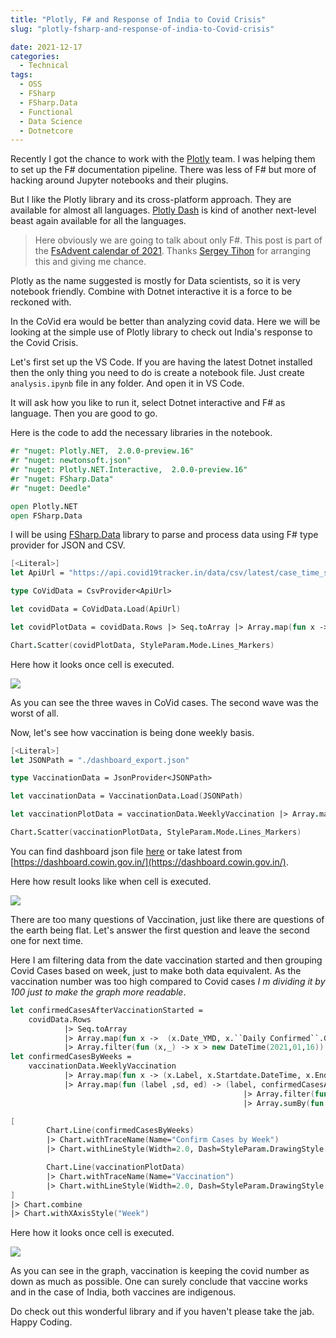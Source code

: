 ```yaml
---
title: "Plotly, F# and Response of India to Covid Crisis"
slug: "plotly-fsharp-and-response-of-india-to-Covid-crisis"

date: 2021-12-17
categories:
  - Technical
tags:
  - OSS
  - FSharp
  - FSharp.Data
  - Functional
  - Data Science
  - Dotnetcore
---
```


Recently I got the chance to work with the [Plotly](https://plotly.com/graphing-libraries/) team. I was helping them to set up the F# documentation pipeline. There was less of F# but more of hacking around Jupyter notebooks and their plugins.

But I like the Plotly library and its cross-platform approach. They are available for almost all languages. [Plotly Dash](https://dash.plotly.com/) is kind of another next-level beast again available for all the languages.

> Here obviously we are going to talk about only F#. This post is part of the [FsAdvent calendar of 2021](https://sergeytihon.com/2021/10/18/f-advent-calendar-2021/). Thanks [Sergey Tihon](https://twitter.com/sergey_tihon) for arranging this and giving me chance.

Plotly as the name suggested is mostly for Data scientists, so it is very notebook friendly. Combine with Dotnet interactive it is a force to be reckoned with.

In the CoVid era would be better than analyzing covid data. Here we will be looking at the simple use of Plotly library to check out India's response to the Covid Crisis.

Let's first set up the VS Code. If you are having the latest Dotnet installed then the only thing you need to do is create a notebook file. Just create `analysis.ipynb` file in any folder. And open it in VS Code.

It will ask how you like to run it, select Dotnet interactive and F# as language. Then you are good to go.

Here is the code to add the necessary libraries in the notebook.

```fsharp
#r "nuget: Plotly.NET,  2.0.0-preview.16"
#r "nuget: newtonsoft.json"
#r "nuget: Plotly.NET.Interactive,  2.0.0-preview.16"
#r "nuget: FSharp.Data"
#r "nuget: Deedle"

open Plotly.NET
open FSharp.Data
```

I will be using [FSharp.Data](http://fsprojects.github.io/FSharp.Data/) library to parse and process data using F# type provider for JSON and CSV.

```fsharp
[<Literal>]
let ApiUrl = "https://api.covid19tracker.in/data/csv/latest/case_time_series.csv"

type CoVidData = CsvProvider<ApiUrl>

let covidData = CoVidData.Load(ApiUrl)

let covidPlotData = covidData.Rows |> Seq.toArray |> Array.map(fun x -> (x.Date_YMD, x.``Daily Confirmed``.GetValueOrDefault(0))) |> Array.toSeq

Chart.Scatter(covidPlotData, StyleParam.Mode.Lines_Markers)
```

Here how it looks once cell is executed.

![](/images/covid_analysis/covidplotdata.png)

As you can see the three waves in CoVid cases. The second wave was the worst of all.

Now, let's see how vaccination is being done weekly basis.

```fsharp
[<Literal>]
let JSONPath = "./dashboard_export.json"

type VaccinationData = JsonProvider<JSONPath>

let vaccinationData = VaccinationData.Load(JSONPath)

let vaccinationPlotData = vaccinationData.WeeklyVaccination |> Array.map(fun x -> (x.Label, x.Total / 100))

Chart.Scatter(vaccinationPlotData, StyleParam.Mode.Lines_Markers)
```

You can find dashboard json file [here](/images/covid_analysis/dashboard_export.json) or take latest from [https://dashboard.cowin.gov.in/](https://dashboard.cowin.gov.in/).

Here how result looks like when cell is executed.

![](/images/covid_analysis/vaccinationplotdata.png)

There are too many questions of Vaccination, just like there are questions of the earth being flat. Let's answer the first question and leave the second one for next time.

Here I am filtering data from the date vaccination started and then grouping Covid Cases based on week, just to make both data equivalent. As the vaccination number was too high compared to Covid cases _I m dividing it by 100 just to make the graph more readable_.

```fsharp
let confirmedCasesAfterVaccinationStarted =
    covidData.Rows
            |> Seq.toArray
            |> Array.map(fun x ->  (x.Date_YMD, x.``Daily Confirmed``.GetValueOrDefault(0) ) )
            |> Array.filter(fun (x,_) -> x > new DateTime(2021,01,16))
let confirmedCasesByWeeks =
    vaccinationData.WeeklyVaccination
            |> Array.map(fun x -> (x.Label, x.Startdate.DateTime, x.Enddate.DateTime))
            |> Array.map(fun (label ,sd, ed) -> (label, confirmedCasesAfterVaccinationStarted
                                                    |> Array.filter(fun (y,_) -> (sd < y && y < ed))
                                                    |> Array.sumBy(fun (_,y) -> y)))

[
        Chart.Line(confirmedCasesByWeeks)
        |> Chart.withTraceName(Name="Confirm Cases by Week")
        |> Chart.withLineStyle(Width=2.0, Dash=StyleParam.DrawingStyle.Solid)

        Chart.Line(vaccinationPlotData)
        |> Chart.withTraceName(Name="Vaccination")
        |> Chart.withLineStyle(Width=2.0, Dash=StyleParam.DrawingStyle.Solid)
]
|> Chart.combine
|> Chart.withXAxisStyle("Week")
```

Here how it looks once cell is executed.

![](/images/covid_analysis/vaccination_covidcases.png)

As you can see in the graph, vaccination is keeping the covid number as down as much as possible. One can surely conclude that vaccine works and in the case of India, both vaccines are indigenous.

Do check out this wonderful library and if you haven't please take the jab. Happy Coding.
